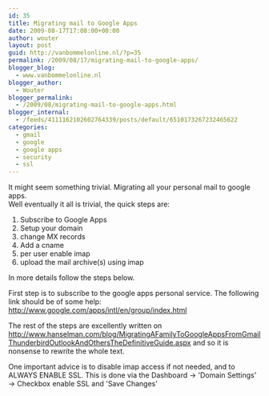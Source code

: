 ```yaml
---
id: 35
title: Migrating mail to Google Apps
date: 2009-08-17T17:08:00+00:00
author: wouter
layout: post
guid: http://vanbommelonline.nl/?p=35
permalink: /2009/08/17/migrating-mail-to-google-apps/
blogger_blog:
  - www.vanbommelonline.nl
blogger_author:
  - Wouter
blogger_permalink:
  - /2009/08/migrating-mail-to-google-apps.html
blogger_internal:
  - /feeds/4111162102602764339/posts/default/6510173267232465622
categories:
  - gmail
  - google
  - google apps
  - security
  - ssl
---
```

It might seem something trivial. Migrating all your personal mail to google apps.  
Well eventually it all is trivial, the quick steps are:

  1. Subscribe to Google Apps
  2. Setup your domain
  3. change MX records
  4. Add a cname
  5. per user enable imap
  6. upload the mail archive(s) using imap

In more details follow the steps below.

First step is to subscribe to the google apps personal service. The following link should be of some help: http://www.google.com/apps/intl/en/group/index.html

The rest of the steps are excellently written on http://www.hanselman.com/blog/MigratingAFamilyToGoogleAppsFromGmailThunderbirdOutlookAndOthersTheDefinitiveGuide.aspx and so it is nonsense to rewrite the whole text.

One important advice is to disable imap access if not needed, and to ALWAYS ENABLE SSL. This is done via the Dashboard -> 'Domain Settings' -> Checkbox enable SSL and 'Save Changes'